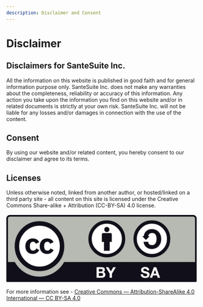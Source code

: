 ```yaml
---
description: Disclaimer and Consent
---
```


# Disclaimer

## Disclaimers for SanteSuite Inc.

All the information on this website is published in good faith and for general information purpose only. SanteSuite Inc. does not make any warranties about the completeness, reliability or accuracy of this information. Any action you take upon the information you find on this website and/or in related documents is strictly at your own risk. SanteSuite Inc. will not be liable for any losses and/or damages in connection with the use of the content.

## Consent

By using our website and/or related content, you hereby consent to our disclaimer and agree to its terms.&#x20;

## Licenses

Unless otherwise noted, linked from another author, or hosted/linked on a third party site - all content on this site is licensed under the Creative Commons Share-alike + Attribution (CC-BY-SA) 4.0 license. \
\
![](<../.gitbook/assets/image (668).png>)

For more information see - [Creative Commons — Attribution-ShareAlike 4.0 International — CC BY-SA 4.0](https://creativecommons.org/licenses/by-sa/4.0/)
